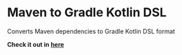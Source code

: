 # Maven to Gradle Kotlin DSL

Converts Maven dependencies to Gradle Kotlin DSL format

**Check it out in [here](https://pitcer.github.io/maven-to-gradle-kotlin-dsl/)**
